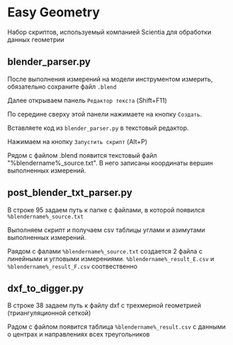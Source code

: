 # Easy Geometry
Набор скриптов, используемый компанией Scientia для обработки данных геометрии

## blender_parser.py
После выполнения измерений на модели инструментом измерить, обязательно сохраните файл `.blend`

Далее открываем панель `Редактор текста` (Shift+F11)

По середине сверху этой панели нажимаете на кнопку `Создать`.

Вставляете код из `blender_parser.py` в текстовый редактор.

Нажимаем на кнопку `Запустить скрипт` (Alt+P)

Рядом с файлом .blend появится текстовый файл "%blendername%_source.txt". В него записаны координаты вершин выполненных измерений.

## post_blender_txt_parser.py
В строке 95 задаем путь к папке с файлами, в которой появился `%blendername%_source.txt`

Выполняем скрипт и получаем csv таблицы углами и азимутами выполненных измерений.

Раядом с фалами `%blendername%_source.txt` cоздается 2 файла с линейными и угловыми измерениями. `%blendername%_result_E.csv` и `%blendername%_result_F.csv` соотвественно

## dxf_to_digger.py
В строке 38 задаем путь к файлу dxf с трехмерной геометрией (триангуляционной сеткой)

Радом с файлом появится таблица `%blendername%_result.csv` с данными о центрах и направлениях всех треугольников
